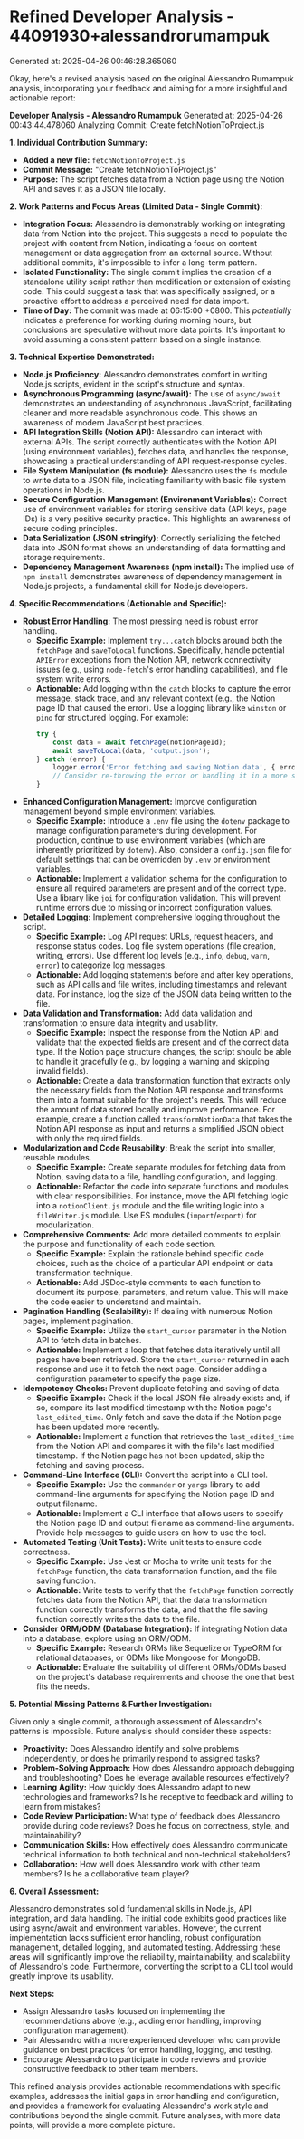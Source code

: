 # Refined Developer Analysis - 44091930+alessandrorumampuk
Generated at: 2025-04-26 00:46:28.365060

Okay, here's a revised analysis based on the original Alessandro Rumampuk analysis, incorporating your feedback and aiming for a more insightful and actionable report:

**Developer Analysis - Alessandro Rumampuk**
Generated at: 2025-04-26 00:43:44.478060
Analyzing Commit: Create fetchNotionToProject.js

**1. Individual Contribution Summary:**

*   **Added a new file:** `fetchNotionToProject.js`
*   **Commit Message:** "Create fetchNotionToProject.js"
*   **Purpose:** The script fetches data from a Notion page using the Notion API and saves it as a JSON file locally.

**2. Work Patterns and Focus Areas (Limited Data - Single Commit):**

*   **Integration Focus:** Alessandro is demonstrably working on integrating data from Notion into the project. This suggests a need to populate the project with content from Notion, indicating a focus on content management or data aggregation from an external source. Without additional commits, it's impossible to infer a long-term pattern.
*   **Isolated Functionality:** The single commit implies the creation of a standalone utility script rather than modification or extension of existing code.  This could suggest a task that was specifically assigned, or a proactive effort to address a perceived need for data import.
*   **Time of Day:** The commit was made at 06:15:00 +0800. This *potentially* indicates a preference for working during morning hours, but conclusions are speculative without more data points. It's important to avoid assuming a consistent pattern based on a single instance.

**3. Technical Expertise Demonstrated:**

*   **Node.js Proficiency:** Alessandro demonstrates comfort in writing Node.js scripts, evident in the script's structure and syntax.
*   **Asynchronous Programming (async/await):** The use of `async/await` demonstrates an understanding of asynchronous JavaScript, facilitating cleaner and more readable asynchronous code. This shows an awareness of modern JavaScript best practices.
*   **API Integration Skills (Notion API):** Alessandro can interact with external APIs. The script correctly authenticates with the Notion API (using environment variables), fetches data, and handles the response, showcasing a practical understanding of API request-response cycles.
*   **File System Manipulation (fs module):** Alessandro uses the `fs` module to write data to a JSON file, indicating familiarity with basic file system operations in Node.js.
*   **Secure Configuration Management (Environment Variables):** Correct use of environment variables for storing sensitive data (API keys, page IDs) is a very positive security practice. This highlights an awareness of secure coding principles.
*   **Data Serialization (JSON.stringify):** Correctly serializing the fetched data into JSON format shows an understanding of data formatting and storage requirements.
*   **Dependency Management Awareness (npm install):** The implied use of `npm install` demonstrates awareness of dependency management in Node.js projects, a fundamental skill for Node.js developers.

**4. Specific Recommendations (Actionable and Specific):**

*   **Robust Error Handling:** The most pressing need is robust error handling.
    *   **Specific Example:** Implement `try...catch` blocks around both the `fetchPage` and `saveToLocal` functions.  Specifically, handle potential `APIError` exceptions from the Notion API, network connectivity issues (e.g., using `node-fetch`'s error handling capabilities), and file system write errors.
    *   **Actionable:** Add logging within the `catch` blocks to capture the error message, stack trace, and any relevant context (e.g., the Notion page ID that caused the error). Use a logging library like `winston` or `pino` for structured logging. For example:
        ```javascript
        try {
            const data = await fetchPage(notionPageId);
            await saveToLocal(data, 'output.json');
        } catch (error) {
            logger.error('Error fetching and saving Notion data', { error, notionPageId });
            // Consider re-throwing the error or handling it in a more specific way
        }
        ```
*   **Enhanced Configuration Management:** Improve configuration management beyond simple environment variables.
    *   **Specific Example:** Introduce a `.env` file using the `dotenv` package to manage configuration parameters during development.  For production, continue to use environment variables (which are inherently prioritized by `dotenv`).  Also, consider a `config.json` file for default settings that can be overridden by `.env` or environment variables.
    *   **Actionable:** Implement a validation schema for the configuration to ensure all required parameters are present and of the correct type. Use a library like `joi` for configuration validation. This will prevent runtime errors due to missing or incorrect configuration values.
*   **Detailed Logging:** Implement comprehensive logging throughout the script.
    *   **Specific Example:** Log API request URLs, request headers, and response status codes. Log file system operations (file creation, writing, errors). Use different log levels (e.g., `info`, `debug`, `warn`, `error`) to categorize log messages.
    *   **Actionable:** Add logging statements before and after key operations, such as API calls and file writes, including timestamps and relevant data.  For instance, log the size of the JSON data being written to the file.
*   **Data Validation and Transformation:** Add data validation and transformation to ensure data integrity and usability.
    *   **Specific Example:** Inspect the response from the Notion API and validate that the expected fields are present and of the correct data type. If the Notion page structure changes, the script should be able to handle it gracefully (e.g., by logging a warning and skipping invalid fields).
    *   **Actionable:** Create a data transformation function that extracts only the necessary fields from the Notion API response and transforms them into a format suitable for the project's needs. This will reduce the amount of data stored locally and improve performance. For example, create a function called `transformNotionData` that takes the Notion API response as input and returns a simplified JSON object with only the required fields.
*   **Modularization and Code Reusability:** Break the script into smaller, reusable modules.
    *   **Specific Example:** Create separate modules for fetching data from Notion, saving data to a file, handling configuration, and logging.
    *   **Actionable:** Refactor the code into separate functions and modules with clear responsibilities. For instance, move the API fetching logic into a `notionClient.js` module and the file writing logic into a `fileWriter.js` module. Use ES modules (`import`/`export`) for modularization.
*   **Comprehensive Comments:** Add more detailed comments to explain the purpose and functionality of each code section.
    *   **Specific Example:** Explain the rationale behind specific code choices, such as the choice of a particular API endpoint or data transformation technique.
    *   **Actionable:** Add JSDoc-style comments to each function to document its purpose, parameters, and return value. This will make the code easier to understand and maintain.
*   **Pagination Handling (Scalability):** If dealing with numerous Notion pages, implement pagination.
    *   **Specific Example:** Utilize the `start_cursor` parameter in the Notion API to fetch data in batches.
    *   **Actionable:** Implement a loop that fetches data iteratively until all pages have been retrieved. Store the `start_cursor` returned in each response and use it to fetch the next page.  Consider adding a configuration parameter to specify the page size.
*   **Idempotency Checks:** Prevent duplicate fetching and saving of data.
    *   **Specific Example:** Check if the local JSON file already exists and, if so, compare its last modified timestamp with the Notion page's `last_edited_time`. Only fetch and save the data if the Notion page has been updated more recently.
    *   **Actionable:** Implement a function that retrieves the `last_edited_time` from the Notion API and compares it with the file's last modified timestamp. If the Notion page has not been updated, skip the fetching and saving process.
*   **Command-Line Interface (CLI):** Convert the script into a CLI tool.
    *   **Specific Example:** Use the `commander` or `yargs` library to add command-line arguments for specifying the Notion page ID and output filename.
    *   **Actionable:** Implement a CLI interface that allows users to specify the Notion page ID and output filename as command-line arguments. Provide help messages to guide users on how to use the tool.
*   **Automated Testing (Unit Tests):** Write unit tests to ensure code correctness.
    *   **Specific Example:** Use Jest or Mocha to write unit tests for the `fetchPage` function, the data transformation function, and the file saving function.
    *   **Actionable:** Write tests to verify that the `fetchPage` function correctly fetches data from the Notion API, that the data transformation function correctly transforms the data, and that the file saving function correctly writes the data to the file.
*   **Consider ORM/ODM (Database Integration):** If integrating Notion data into a database, explore using an ORM/ODM.
    *   **Specific Example:** Research ORMs like Sequelize or TypeORM for relational databases, or ODMs like Mongoose for MongoDB.
    *   **Actionable:** Evaluate the suitability of different ORMs/ODMs based on the project's database requirements and choose the one that best fits the needs.

**5. Potential Missing Patterns & Further Investigation:**

Given only a single commit, a thorough assessment of Alessandro's patterns is impossible. Future analysis should consider these aspects:

*   **Proactivity:** Does Alessandro identify and solve problems independently, or does he primarily respond to assigned tasks?
*   **Problem-Solving Approach:** How does Alessandro approach debugging and troubleshooting? Does he leverage available resources effectively?
*   **Learning Agility:** How quickly does Alessandro adapt to new technologies and frameworks? Is he receptive to feedback and willing to learn from mistakes?
*   **Code Review Participation:** What type of feedback does Alessandro provide during code reviews? Does he focus on correctness, style, and maintainability?
*   **Communication Skills:** How effectively does Alessandro communicate technical information to both technical and non-technical stakeholders?
*   **Collaboration:** How well does Alessandro work with other team members? Is he a collaborative team player?

**6. Overall Assessment:**

Alessandro demonstrates solid fundamental skills in Node.js, API integration, and data handling. The initial code exhibits good practices like using async/await and environment variables. However, the current implementation lacks sufficient error handling, robust configuration management, detailed logging, and automated testing. Addressing these areas will significantly improve the reliability, maintainability, and scalability of Alessandro's code. Furthermore, converting the script to a CLI tool would greatly improve its usability.

**Next Steps:**

*   Assign Alessandro tasks focused on implementing the recommendations above (e.g., adding error handling, improving configuration management).
*   Pair Alessandro with a more experienced developer who can provide guidance on best practices for error handling, logging, and testing.
*   Encourage Alessandro to participate in code reviews and provide constructive feedback to other team members.

This refined analysis provides actionable recommendations with specific examples, addresses the initial gaps in error handling and configuration, and provides a framework for evaluating Alessandro's work style and contributions beyond the single commit. Future analyses, with more data points, will provide a more complete picture.
